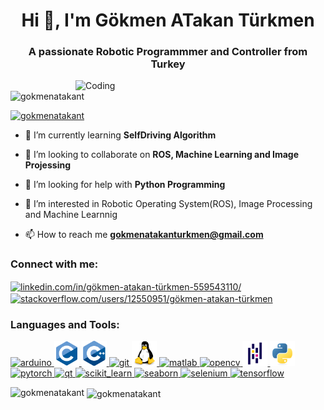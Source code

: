 <h1 align="center">Hi 👋, I'm Gökmen ATakan Türkmen</h1>
<h3 align="center">A passionate Robotic Programmmer and Controller from Turkey</h3>
<img align="right" alt="Coding" width="400" src="https://media3.giphy.com/media/zZg05JXw0PR6Pod1NC/giphy.gif?cid=ecf05e47n3znsww6yyuc0k4g33trt8n7ojgr82iz2xqh68q1&rid=giphy.gif&ct=g">
<p align="left"> <img src="https://komarev.com/ghpvc/?username=gokmenatakant&label=Profile%20views&color=0e75b6&style=flat" alt="gokmenatakant" /> </p>

<p align="left"> <a href="https://github.com/ryo-ma/github-profile-trophy"><img src="https://github-profile-trophy.vercel.app/?username=gokmenatakant" alt="gokmenatakant" /></a> </p>

- 🌱 I’m currently learning **SelfDriving Algorithm**

- 👯 I’m looking to collaborate on **ROS, Machine Learning and Image Projessing**

- 🤝 I’m looking for help with **Python Programming**
- 👀 I’m interested in Robotic Operating System(ROS), Image Processing and Machine Learnnig

- 📫 How to reach me **gokmenatakanturkmen@gmail.com**

<h3 align="left">Connect with me:</h3>
<p align="left">
<a href="https://www.linkedin.com/in/g%C3%B6kmen-atakan-t%C3%BCrkmen-559543110/" target="blank"><img align="center" src="https://raw.githubusercontent.com/rahuldkjain/github-profile-readme-generator/master/src/images/icons/Social/linked-in-alt.svg" alt="linkedin.com/in/gökmen-atakan-türkmen-559543110/" height="30" width="40" /></a>
<a href="https://stackoverflow.com/users/stackoverflow.com/users/12550951/gökmen-atakan-türkmen" target="blank"><img align="center" src="https://raw.githubusercontent.com/rahuldkjain/github-profile-readme-generator/master/src/images/icons/Social/stack-overflow.svg" alt="stackoverflow.com/users/12550951/gökmen-atakan-türkmen" height="30" width="40" /></a>
</p>

<h3 align="left">Languages and Tools:</h3>
<p align="left"> <a href="https://www.arduino.cc/" target="_blank" rel="noreferrer"> <img src="https://cdn.worldvectorlogo.com/logos/arduino-1.svg" alt="arduino" width="40" height="40"/> </a> <a href="https://www.cprogramming.com/" target="_blank" rel="noreferrer"> <img src="https://raw.githubusercontent.com/devicons/devicon/master/icons/c/c-original.svg" alt="c" width="40" height="40"/> </a> <a href="https://www.w3schools.com/cpp/" target="_blank" rel="noreferrer"> <img src="https://raw.githubusercontent.com/devicons/devicon/master/icons/cplusplus/cplusplus-original.svg" alt="cplusplus" width="40" height="40"/> </a> <a href="https://git-scm.com/" target="_blank" rel="noreferrer"> <img src="https://www.vectorlogo.zone/logos/git-scm/git-scm-icon.svg" alt="git" width="40" height="40"/> </a> <a href="https://www.linux.org/" target="_blank" rel="noreferrer"> <img src="https://raw.githubusercontent.com/devicons/devicon/master/icons/linux/linux-original.svg" alt="linux" width="40" height="40"/> </a> <a href="https://www.mathworks.com/" target="_blank" rel="noreferrer"> <img src="https://upload.wikimedia.org/wikipedia/commons/2/21/Matlab_Logo.png" alt="matlab" width="40" height="40"/> </a> <a href="https://opencv.org/" target="_blank" rel="noreferrer"> <img src="https://www.vectorlogo.zone/logos/opencv/opencv-icon.svg" alt="opencv" width="40" height="40"/> </a> <a href="https://pandas.pydata.org/" target="_blank" rel="noreferrer"> <img src="https://raw.githubusercontent.com/devicons/devicon/2ae2a900d2f041da66e950e4d48052658d850630/icons/pandas/pandas-original.svg" alt="pandas" width="40" height="40"/> </a> <a href="https://www.python.org" target="_blank" rel="noreferrer"> <img src="https://raw.githubusercontent.com/devicons/devicon/master/icons/python/python-original.svg" alt="python" width="40" height="40"/> </a> <a href="https://pytorch.org/" target="_blank" rel="noreferrer"> <img src="https://www.vectorlogo.zone/logos/pytorch/pytorch-icon.svg" alt="pytorch" width="40" height="40"/> </a> <a href="https://www.qt.io/" target="_blank" rel="noreferrer"> <img src="https://upload.wikimedia.org/wikipedia/commons/0/0b/Qt_logo_2016.svg" alt="qt" width="40" height="40"/> </a> <a href="https://scikit-learn.org/" target="_blank" rel="noreferrer"> <img src="https://upload.wikimedia.org/wikipedia/commons/0/05/Scikit_learn_logo_small.svg" alt="scikit_learn" width="40" height="40"/> </a> <a href="https://seaborn.pydata.org/" target="_blank" rel="noreferrer"> <img src="https://seaborn.pydata.org/_images/logo-mark-lightbg.svg" alt="seaborn" width="40" height="40"/> </a> <a href="https://www.selenium.dev" target="_blank" rel="noreferrer"> <img src="https://raw.githubusercontent.com/detain/svg-logos/780f25886640cef088af994181646db2f6b1a3f8/svg/selenium-logo.svg" alt="selenium" width="40" height="40"/> </a> <a href="https://www.tensorflow.org" target="_blank" rel="noreferrer"> <img src="https://www.vectorlogo.zone/logos/tensorflow/tensorflow-icon.svg" alt="tensorflow" width="40" height="40"/> </a> </p>

<p><img align="left" src="https://github-readme-stats.vercel.app/api/top-langs?username=gokmenatakant&show_icons=true&locale=en&layout=compact" alt="gokmenatakant" /></p>

<p>&nbsp;<img align="center" src="https://github-readme-stats.vercel.app/api?username=gokmenatakant&show_icons=true&locale=en" alt="gokmenatakant" /></p>

<!---
GokmenAtakanT/GokmenAtakanT is a ✨ special ✨ repository because its `README.md` (this file) appears on your GitHub profile.
You can click the Preview link to take a look at your changes.
--->
